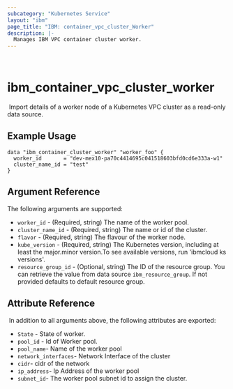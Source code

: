 ```yaml
---
subcategory: "Kubernetes Service"
layout: "ibm"
page_title: "IBM: container_vpc_cluster_Worker"
description: |-
  Manages IBM VPC container cluster worker.
---
```

​
# ibm\_container_vpc_cluster_worker
​
Import details of a worker node of a Kubernetes VPC cluster as a read-only data source. 

## Example Usage
```hcl
data "ibm_container_cluster_worker" "worker_foo" {
  worker_id       = "dev-mex10-pa70c4414695c041518603bfd0cd6e333a-w1"
  cluster_name_id = "test"
}
```

## Argument Reference

The following arguments are supported:  

* `worker_id` - (Required, string) The name of the worker pool.
* `cluster_name_id` - (Required, string) The name or id of the cluster.
* `flavor` - (Required, string) The flavour of the worker node.
* `kube_version` -  (Required, string) The Kubernetes version, including at least the major.minor version.To see available versions, run 'ibmcloud ks versions'.
* `resource_group_id` - (Optional, string) The ID of the resource group.  You can retrieve the value from data source `ibm_resource_group`. If not provided defaults to default resource group.

## Attribute Reference
​
In addition to all arguments above, the following attributes are exported:

* `State` - State of worker.
* `pool_id` - Id of Worker pool.
* `pool_name`- Name of the worker pool
* `network_interfaces`- Network Interface of the cluster
 * `cidr`- cidr of the network
 * `ip_address`- Ip Address of the worker pool
 * `subnet_id`- The worker pool subnet id to assign the cluster.